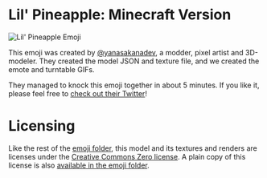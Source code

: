 # Lil' Pineapple: Minecraft Version

![Lil' Pineapple Emoji](https://raw.githubusercontent.com/QuiltMC/art/master/emoji/lil-pineapple/lil-pineapple.png)

This emoji was created by [@yanasakanadev](https://twitter.com/yanasakanadev), a modder, pixel artist and 3D-modeler. They created the model JSON and texture file, and we created the emote and turntable GIFs.

They managed to knock this emoji together in about 5 minutes. If you like it, please feel free to [check out their Twitter](https://twitter.com/yanasakanadev)!

# Licensing

Like the rest of the [emoji folder](../.), this model and its textures and renders are licenses under the 
[Creative Commons Zero license](https://creativecommons.org/publicdomain/zero/1.0/). A plain copy of this license is
also [available in the emoji folder](../LICENSE).
